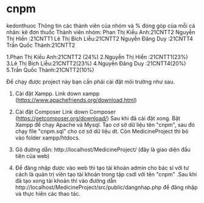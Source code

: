 # cnpm
 kedonthuoc
 Thông tin các thành viên của nhóm và % đóng góp của mỗi cá nhân:
 kê đơn thuốc
 Thành viên nhóm:
 Phan Thị Kiều Anh:21CNTT2
 Nguyễn Thị Hiền :21CNTT1
 Lê Thị Bích Liễu:21CNTT2
 Nguyễn Đăng Duy :21CNTT4
 Trần Quốc Thành:21CNTT2

 1.Phan Thị Kiều Anh:21CNTT2 (24%)
 2.Nguyễn Thị Hiền :21CNTT1(23%)
 3.Lê Thị Bích Liễu:21CNTT2(23%)
 4.Nguyễn Đăng Duy :21CNTT4(20%)
 5.Trần Quốc Thành:21CNTT2(10%)


Để chạy được project này bạn cần phải cài đặt môi trường như sau.
1. Cài đặt Xampp.
Link down xampp (https://www.apachefriends.org/download.html)
2. Cài đặt Composer 
Link down Composer  (https://getcomposer.org/download/)
Sau khi đã cài đặt xong. Bật Xampp để chạy Apache và Mysql.
Tạo cơ sở dữ liệu tên "cnpm", sau đó chạy file "cnpm.sql" cho cơ sở dữ liệu dt. Còn MedicineProject thì bỏ vào folder xampp/htdocs.

1. Gõ đường dẫn: http://localhost/MedicineProject/  (đây là giao diện đầu tiên của web)
2. Để đăng nhập được vào web thì tạo tài khoản admin cho bác sĩ với tư cách là quản trị viên tạo tài khoản trong tập csdl với tên "cnpm" .Sau khi đã tạo xong tài khoản thì vào đường dẫn http://localhost/MedicineProject/src/public/dangnhap.php để đăng nhập và thực hiên các thao tác.
